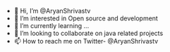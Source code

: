 - 👋 Hi, I’m @AryanShrivastv
- 👀 I’m interested in Open source and development
- 🌱 I’m currently learning ...
- 💞️ I’m looking to collaborate on java related projects
- 📫 How to reach me on Twitter- @AryanShrivastv


<!---
AryanShrivastv/AryanShrivastv is a ✨ special ✨ repository because its `README.md` (this file) appears on your GitHub profile.
You can click the Preview link to take a look at your changes.
--->
